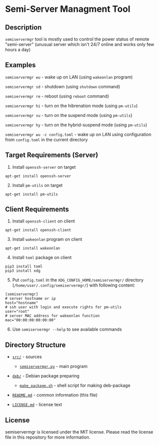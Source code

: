 # Semi-Server Managment Tool


## Description

`semiservermgr` tool is mostly used to control the power status of remote "semi-server" (unusual server which isn't 24/7 online and works only few hours a day)


## Examples

`semiservermgr wu` - wake up on LAN (using `wakeonlan` program)

`semiservermgr sd` - shutdown (using `shutdown` command)

`semiservermgr re` - reboot (using `reboot` command)

`semiservermgr hi` - turn on the hibrenation mode (using `pm-utils`)

`semiservermgr su` - turn on the suspend mode (using `pm-utils`)

`semiservermgr hy` - turn on the hybrid-suspend mode (using `pm-utils`)

`semiservermgr wu -c config.toml` - wake up on LAN using configuration from
`config.toml` in the current directory


## Target Requirements (Server)

1. Install `openssh-server` on target
```
apt-get install openssh-server
```

2. Install `pm-utils` on target
```
apt-get install pm-utils
```


## Client Requirements

1. Install `openssh-client` on client
```
apt-get install openssh-client
```

3. Install `wakeonlan` program on client
```
apt-get install wakeonlan
```

4. Install `toml` package on client
```
pip3 install toml
pip3 install xdg
```

5. Put `config.toml` in the `XDG_CONFIG_HOME/semiservermgr/` directory
   (`/home/user/.config/semiservermgr/`) with following content:
```
[semiservermgr]
# server hostname or ip
host="hostname"
# ssh user with login and execute rights for pm-utils
user="root"
# server MAC address for wakeonlan function
mac="00:00:00:00:00:00"
```

6. Use `semiservermgr --help` to see available commands


## Directory Structure

- [`src/`](src/) - sources

    - [`semiservermgr.py`](src/semiservermgr.py) - main program

- [`deb/`](deb/) - Debian package preparing

    - [`make_package.sh`](deb/make_package.sh) - shell script for making
        deb-package

- [`README.md`](README.md) - common information (this file)
- [`LICENSE.md`](LICENSE.md) - license text


## License

semiservermgr is licensed under the MIT license. Please read the license
file in this repository for more information.
